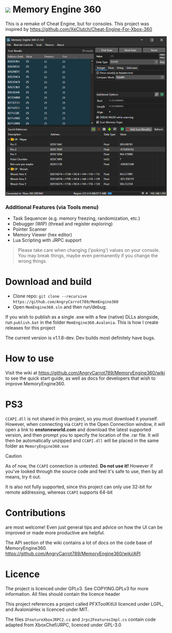 # ![](MemEngine360.Avalonia/icon-32.bmp) Memory Engine 360
This is a remake of Cheat Engine, but for consoles. This project was inspired by https://github.com/XeClutch/Cheat-Engine-For-Xbox-360

![](MemoryEngine360_2025-06-30_00.22.07.png)

### Additional Features (via Tools menu)
- Task Sequencer (e.g. memory freezing, randomization, etc.)
- Debugger (WIP) (thread and register exploring)
- Pointer Scanner
- Memory Viewer (hex editor)
- Lua Scripting with JRPC support

> Please take care when changing ('poking') values on your console. 
> You may break things, maybe even permanently if you change the wrong things.

# Download and build
- Clone repo: `git clone --recursive https://github.com/AngryCarrot789/MemEngine360`
- Open `MemEngine360.sln` and then run/debug.

If you wish to publish as a single .exe with a few (native) DLLs alongside, run `publish.bat` in the folder `MemEngine360.Avalonia`. This is how I create releases for this project

The current version is v1.1.8-dev. Dev builds most definitely have bugs.

# How to use
Visit the wiki at https://github.com/AngryCarrot789/MemoryEngine360/wiki to see the quick start guide, as well as docs for developers that wish to improve MemoryEngine360.

# PS3
`CCAPI.dll` is not shared in this project, so you must download it yourself. However, when connecting via `CCAPI` in the Open Connection window, it will open a link to **enstoneworld.com** and download the latest supported version, and then prompt you to specify the location of the .rar file. It will then be automatically unzipped and `CCAPI.dll` will be placed in the same folder as `MemoryEngine360.exe`

> [!CAUTION]  
> As of now, the `CCAPI` connection is untested. **Do not use it!** However if you've looked through the source code and feel it's safe to use, then by all means, try it out. 
> 
> It is also not fully supported, since this project can only use 32-bit for remote addressing, whereas `CCAPI` supports 64-bit

# Contributions
are most welcome! Even just general tips and advice on how the UI can be improved or made more productive are helpful.

The API section of the wiki contains a lot of docs on the code base of MemoryEngine360. https://github.com/AngryCarrot789/MemoryEngine360/wiki/API

# Licence
The project is licenced under GPLv3. See COPYING.GPLv3 for more information. All files should contain the licence header

This project references a project called PFXToolKitUI licenced under LGPL, and AvaloniaHex is licenced under MIT.

The files `IFeatureXboxJRPC2.cs` and `Jrpc2FeaturesImpl.cs` contain code adapted from XboxChef/JRPC, licenced under GPL-3.0